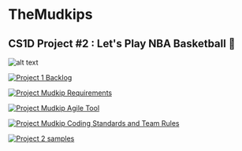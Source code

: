 # TheMudkips
## CS1D Project #2 : Let's Play NBA Basketball :basketball:

![alt text](https://encrypted-tbn0.gstatic.com/images?q=tbn:ANd9GcRZkK-nzMJe44XYwA2h1E5MS-UkwBSq1HVyaX6G4JZLlE7lXI0m-A&s)


[![Project 1 Backlog](https://img.shields.io/badge/Doc-Backlog-blueviolet)](https://docs.google.com/document/d/1Uloalm4N23jrveC5pWDsp8o2K5NZYLJYDHXay5Kz75M/edit?usp=sharing)


[![Project Mudkip Requirements](https://img.shields.io/badge/Doc-Requirements-blueviolet)](https://drive.google.com/file/d/1_Q1rJGu7MC3oJ5cdy_72pU_UYsckc6fu/view?usp=sharing)

[![Project Mudkip Agile Tool](https://img.shields.io/badge/Doc-Agile%20Tool-blueviolet)](https://trello.com/invite/b/Ljn1Upbb/10e91dffe1945c4d4d32970ae4121406/the-mudkips-cs1d-project-2)

[![Project Mudkip Coding Standards and Team Rules](https://img.shields.io/badge/Doc-Coding%20Standards%20&%20Team%20Rules-blueviolet)](https://docs.google.com/document/d/1s3WxL0bcybaW1lAT5KJSETrHcL3sjnYu4u-zMvQ8Kew/edit?usp=sharing)

[![Project 2 samples](https://img.shields.io/badge/Doc-SampleResources-lightgrey)](https://docs.google.com/document/d/1VpKW2zboCQX1sOceHWGCypHpiQBVhab_-NXT_T88ErU/edit?usp=sharing)
